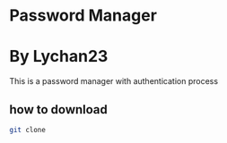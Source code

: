# Password Manager
# By Lychan23
This is a password manager with authentication process 

## how to download
```bash
git clone 
